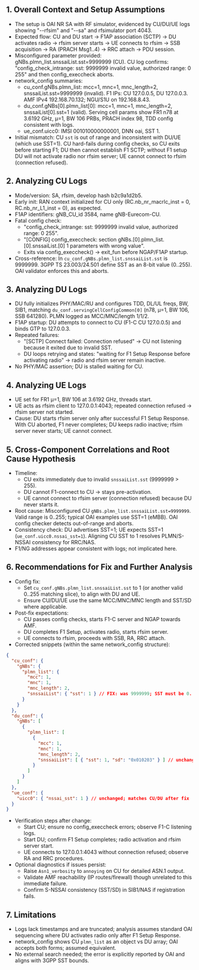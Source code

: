 ## 1. Overall Context and Setup Assumptions
- The setup is OAI NR SA with RF simulator, evidenced by CU/DU/UE logs showing "--rfsim" and "--sa" and rfsimulator port 4043.
- Expected flow: CU and DU start → F1AP association (SCTP) → DU activates radio → rfsim server starts → UE connects to rfsim → SSB acquisition → RA (PRACH Msg1..4) → RRC attach → PDU session.
- Misconfigured parameter provided: gNBs.plmn_list.snssaiList.sst=9999999 (CU). CU log confirms: "config_check_intrange: sst: 9999999 invalid value, authorized range: 0 255" and then config_execcheck aborts.
- network_config summaries:
  - cu_conf.gNBs.plmn_list: mcc=1, mnc=1, mnc_length=2, snssaiList.sst=9999999 (invalid). F1 IPs: CU 127.0.0.5, DU 127.0.0.3. AMF IPv4 192.168.70.132; NGU/S1U on 192.168.8.43.
  - du_conf.gNBs[0].plmn_list[0]: mcc=1, mnc=1, mnc_length=2, snssaiList[0].sst=1 (valid). Serving cell params show FR1 n78 at 3.6192 GHz, µ=1, BW 106 PRBs, PRACH index 98, TDD config consistent with logs.
  - ue_conf.uicc0: IMSI 001010000000001, DNN oai, SST 1.
- Initial mismatch: CU `sst` is out of range and inconsistent with DU/UE (which use SST=1). CU hard-fails during config checks, so CU exits before starting F1; DU then cannot establish F1 SCTP; without F1 setup DU will not activate radio nor rfsim server; UE cannot connect to rfsim (connection refused).

## 2. Analyzing CU Logs
- Mode/version: SA, rfsim, develop hash b2c9a1d2b5.
- Early init: RAN context initialized for CU only (RC.nb_nr_macrlc_inst = 0, RC.nb_nr_L1_inst = 0), as expected.
- F1AP identifiers: gNB_CU_id 3584, name gNB-Eurecom-CU.
- Fatal config check:
  - "config_check_intrange: sst: 9999999 invalid value, authorized range: 0 255".
  - "[CONFIG] config_execcheck: section gNBs.[0].plmn_list.[0].snssaiList.[0] 1 parameters with wrong value".
  - Exits via config_execcheck() → exit_fun before NGAP/F1AP startup.
- Cross-reference: In `cu_conf.gNBs.plmn_list.snssaiList.sst` is 9999999. 3GPP TS 23.003/24.501 define SST as an 8-bit value (0..255). OAI validator enforces this and aborts.

## 3. Analyzing DU Logs
- DU fully initializes PHY/MAC/RU and configures TDD, DL/UL freqs, BW, SIB1, matching `du_conf.servingCellConfigCommon[0]` (n78, µ=1, BW 106, SSB 641280). PLMN logged as MCC/MNC/length 1/1/2.
- F1AP startup: DU attempts to connect to CU (F1-C CU 127.0.0.5) and binds GTP to 127.0.0.3.
- Repeated failures:
  - "[SCTP] Connect failed: Connection refused" → CU not listening because it exited due to invalid SST.
  - DU loops retrying and states: "waiting for F1 Setup Response before activating radio" → radio and rfsim server remain inactive.
- No PHY/MAC assertion; DU is stalled waiting for CU.

## 4. Analyzing UE Logs
- UE set for FR1 µ=1, BW 106 at 3.6192 GHz, threads start.
- UE acts as rfsim client to 127.0.0.1:4043; repeated connection refused → rfsim server not started.
- Cause: DU starts rfsim server only after successful F1 Setup Response. With CU aborted, F1 never completes; DU keeps radio inactive; rfsim server never starts; UE cannot connect.

## 5. Cross-Component Correlations and Root Cause Hypothesis
- Timeline:
  - CU exits immediately due to invalid `snssaiList.sst` (9999999 > 255).
  - DU cannot F1-connect to CU → stays pre-activation.
  - UE cannot connect to rfsim server (connection refused) because DU never starts it.
- Root cause: Misconfigured CU `gNBs.plmn_list.snssaiList.sst=9999999`. Valid range is 0..255; typical OAI examples use SST=1 (eMBB). OAI config checker detects out-of-range and aborts.
- Consistency check: DU advertises SST=1; UE expects SST=1 (`ue_conf.uicc0.nssai_sst=1`). Aligning CU SST to 1 resolves PLMN/S-NSSAI consistency for RRC/NAS.
- F1/NG addresses appear consistent with logs; not implicated here.

## 6. Recommendations for Fix and Further Analysis
- Config fix:
  - Set `cu_conf.gNBs.plmn_list.snssaiList.sst` to 1 (or another valid 0..255 matching slice), to align with DU and UE.
  - Ensure CU/DU/UE use the same MCC/MNC/MNC length and SST/SD where applicable.
- Post-fix expectations:
  - CU passes config checks, starts F1-C server and NGAP towards AMF.
  - DU completes F1 Setup, activates radio, starts rfsim server.
  - UE connects to rfsim, proceeds with SSB, RA, RRC attach.
- Corrected snippets (within the same network_config structure):

```json
{
  "cu_conf": {
    "gNBs": {
      "plmn_list": {
        "mcc": 1,
        "mnc": 1,
        "mnc_length": 2,
        "snssaiList": { "sst": 1 } // FIX: was 9999999; SST must be 0..255
      }
    }
  },
  "du_conf": {
    "gNBs": [
      {
        "plmn_list": [
          {
            "mcc": 1,
            "mnc": 1,
            "mnc_length": 2,
            "snssaiList": [ { "sst": 1, "sd": "0x010203" } ] // unchanged
          }
        ]
      }
    ]
  },
  "ue_conf": {
    "uicc0": { "nssai_sst": 1 } // unchanged; matches CU/DU after fix
  }
}
```

- Verification steps after change:
  - Start CU; ensure no config_execcheck errors; observe F1-C listening logs.
  - Start DU; confirm F1 Setup completes; radio activation and rfsim server start.
  - UE connects to 127.0.0.1:4043 without connection refused; observe RA and RRC procedures.
- Optional diagnostics if issues persist:
  - Raise `Asn1_verbosity` to `annoying` on CU for detailed ASN.1 output.
  - Validate AMF reachability (IP routes/firewall) though unrelated to this immediate failure.
  - Confirm S-NSSAI consistency (SST/SD) in SIB1/NAS if registration fails.

## 7. Limitations
- Logs lack timestamps and are truncated; analysis assumes standard OAI sequencing where DU activates radio only after F1 Setup Response.
- network_config shows CU `plmn_list` as an object vs DU array; OAI accepts both forms; assumed equivalent.
- No external search needed; the error is explicitly reported by OAI and aligns with 3GPP SST bounds.